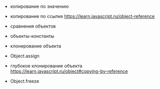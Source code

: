 - копирование по значению
- копирование по ссылке
  https://learn.javascript.ru/object-reference

- сравнения объектов
- объекты-константы
- клонирование объекта
- Object.assign
- глубокое клонирование объекта
  https://learn.javascript.ru/object#copying-by-reference
  
- Object.freeze
